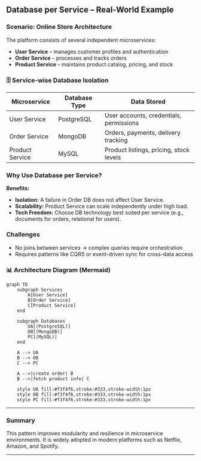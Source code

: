## Database per Service – Real-World Example

### Scenario: Online Store Architecture

The platform consists of several independent microservices:

* **User Service** – manages customer profiles and authentication
* **Order Service** – processes and tracks orders
* **Product Service** – maintains product catalog, pricing, and stock

### 🗄️ Service-wise Database Isolation

| Microservice    | Database Type | Data Stored                             |
| --------------- | ------------- | --------------------------------------- |
| User Service    | PostgreSQL    | User accounts, credentials, permissions |
| Order Service   | MongoDB       | Orders, payments, delivery tracking     |
| Product Service | MySQL         | Product listings, pricing, stock levels |

### Why Use Database per Service?

**Benefits:**

* **Isolation:** A failure in Order DB does not affect User Service.
* **Scalability:** Product Service can scale independently under high load.
* **Tech Freedom:** Choose DB technology best suited per service (e.g., documents for orders, relational for users).

### Challenges

* No joins between services → complex queries require orchestration
* Requires patterns like CQRS or event-driven sync for cross-data access

### 📊 Architecture Diagram (Mermaid)

```mermaid
graph TD
    subgraph Services
        A[User Service]
        B[Order Service]
        C[Product Service]
    end

    subgraph Databases
        UA[(PostgreSQL)]
        OB[(MongoDB)]
        PC[(MySQL)]
    end

    A --> UA
    B --> OB
    C --> PC

    A -->|create order| B
    B -->|fetch product info| C

    style UA fill:#f3f4f6,stroke:#333,stroke-width:1px
    style OB fill:#f3f4f6,stroke:#333,stroke-width:1px
    style PC fill:#f3f4f6,stroke:#333,stroke-width:1px
```

---

### Summary

This pattern improves modularity and resilience in microservice environments. It is widely adopted in modern platforms such as Netflix, Amazon, and Spotify.

---
